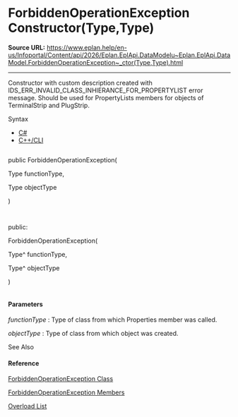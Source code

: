 # ForbiddenOperationException Constructor(Type,Type)

**Source URL:** https://www.eplan.help/en-us/Infoportal/Content/api/2026/Eplan.EplApi.DataModelu~Eplan.EplApi.DataModel.ForbiddenOperationException~_ctor(Type,Type).html

---

Constructor with custom description created with IDS\_ERR\_INVALID\_CLASS\_INHIERANCE\_FOR\_PROPERTYLIST error message. Should be used for PropertyLists members for objects of TerminalStrip and PlugStrip.

Syntax

- [C#](#i-syntax-CS)
- [C++/CLI](#i-syntax-CPP2005)

```
```
public ForbiddenOperationException( 
   Type functionType,
   Type objectType
)
```
```

```
```
public:
ForbiddenOperationException( 
   Type^ functionType,
   Type^ objectType
)
```
```

#### Parameters

*functionType*
:   Type of class from which Properties member was called.

*objectType*
:   Type of class from which object was created.



See Also

#### Reference

[ForbiddenOperationException Class](Eplan.EplApi.DataModelu~Eplan.EplApi.DataModel.ForbiddenOperationException.html)
  
[ForbiddenOperationException Members](Eplan.EplApi.DataModelu~Eplan.EplApi.DataModel.ForbiddenOperationException_members.html)
  
[Overload List](Eplan.EplApi.DataModelu~Eplan.EplApi.DataModel.ForbiddenOperationException~_ctor.html)